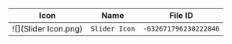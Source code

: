 | Icon | Name | File ID |
| ---  | ---  | ---     |
| ![](Slider Icon.png) | `Slider Icon` | `-632671796230222846` |
